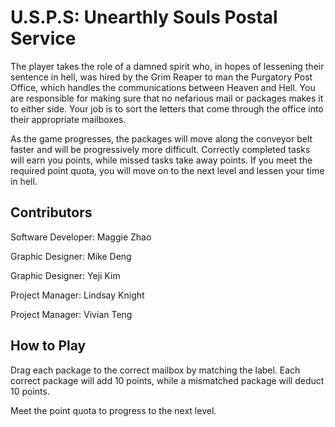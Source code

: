 # U.S.P.S: Unearthly Souls Postal Service
The player takes the role of a damned spirit who, in hopes of lessening their sentence in hell, was hired by the Grim Reaper to man the Purgatory Post Office, which handles the communications between Heaven and Hell. You are responsible for making sure that no nefarious mail or packages makes it to either side. Your job is to sort the letters that come through the office into their appropriate mailboxes. 

As the game progresses, the packages will move along the conveyor belt faster and will be progressively more difficult. Correctly completed tasks will earn you points, while missed tasks take away points. If you meet the required point quota, you will move on to the next level and lessen your time in hell.

## Contributors
Software Developer: Maggie Zhao

Graphic Designer: Mike Deng

Graphic Designer: Yeji Kim

Project Manager: Lindsay Knight

Project Manager: Vivian Teng


## How to Play

Drag each package to the correct mailbox by matching the label. Each correct package will add 10 points, while a mismatched package will deduct 10 points.

Meet the point quota to progress to the next level.
